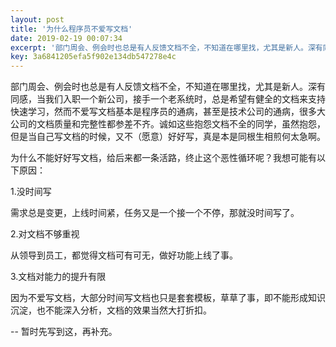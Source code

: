 ```yaml
---  
layout: post  
title: '为什么程序员不爱写文档'  
date: 2019-02-19 00:07:34  
excerpt: '部门周会、例会时也总是有人反馈文档不全，不知道在哪里找，尤其是新人。深有同感，当我们入职一个新公司，接手一个老系统时，总是希望有健全的文档来支持快速学习，然而不爱写文档基本是程序员的通病，甚至是技术公'  
key: 3a6841205efa5f902e134db547278e4c  
---  
```


部门周会、例会时也总是有人反馈文档不全，不知道在哪里找，尤其是新人。深有同感，当我们入职一个新公司，接手一个老系统时，总是希望有健全的文档来支持快速学习，然而不爱写文档基本是程序员的通病，甚至是技术公司的通病，很多大公司的文档质量和完整性都参差不齐。诚如这些抱怨文档不全的同学，虽然抱怨，但是当自己写文档的时候，又不（愿意）好好写，真是本是同根生相煎何太急啊。

为什么不能好好写文档，给后来都一条活路，终止这个恶性循环呢？我想可能有以下原因：  

1.没时间写

需求总是变更，上线时间紧，任务又是一个接一个不停，那就没时间写了。

2.对文档不够重视

从领导到员工，都觉得文档可有可无，做好功能上线了事。

3.文档对能力的提升有限

因为不爱写文档，大部分时间写文档也只是套套模板，草草了事，即不能形成知识沉淀，也不能深入分析，文档的效果当然大打折扣。

-- 暂时先写到这，再补充。